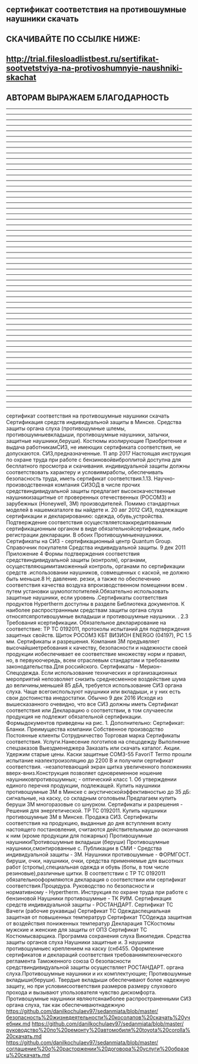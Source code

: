 сертификат соответствия на противошумные наушники скачать
--------------------------------------------------
СКАЧИВАЙТЕ ПО ССЫЛКЕ НИЖЕ:
--------------------------------------------------
http://trial.filesloadlistbest.ru/sertifikat-sootvetstviya-na-protivoshumnyie-naushniki-skachat
--------------------------------------------------
АВТОРАМ ВЫРАЖАЕМ БЛАГОДАРНОСТЬ
--------------------------------------------------
--------------------------------------------------
--------------------------------------------------
--------------------------------------------------
--------------------------------------------------
--------------------------------------------------
--------------------------------------------------
--------------------------------------------------
--------------------------------------------------
--------------------------------------------------
--------------------------------------------------
--------------------------------------------------
--------------------------------------------------
--------------------------------------------------
--------------------------------------------------
--------------------------------------------------
--------------------------------------------------
--------------------------------------------------
--------------------------------------------------
--------------------------------------------------
--------------------------------------------------
--------------------------------------------------
--------------------------------------------------
--------------------------------------------------
--------------------------------------------------
--------------------------------------------------
--------------------------------------------------
--------------------------------------------------
--------------------------------------------------
--------------------------------------------------
--------------------------------------------------
--------------------------------------------------
--------------------------------------------------
--------------------------------------------------
--------------------------------------------------
--------------------------------------------------
--------------------------------------------------
--------------------------------------------------
--------------------------------------------------
--------------------------------------------------
--------------------------------------------------
--------------------------------------------------
--------------------------------------------------
--------------------------------------------------
--------------------------------------------------
--------------------------------------------------
--------------------------------------------------
--------------------------------------------------
--------------------------------------------------
--------------------------------------------------
--------------------------------------------------
--------------------------------------------------
--------------------------------------------------
--------------------------------------------------
--------------------------------------------------
--------------------------------------------------
сертификат соответствия на противошумные наушники скачать Сертификация средств индивидуальной защиты в Минске. Средства защиты органа слуха (противошумные шлемы, противошумныевкладыши, противошумные наушники, затычки, защитные наушники,беруши). Костюмы изолирующие  Приобретение и выдача работникамСИЗ, не имеющих сертификата соответствия, не допускаются. СИЗ,предназначенные. 11 апр 2017  Настоящая инструкция по охране труда при работе с бензиновойвиброплитой доступна для бесплатного просмотра и скачивания. индивидуальной защиты должны соответствовать характеру и условиямработы, обеспечивать безопасность труда, иметь сертификат соответствия.1.13. Научно-производственная компания СИЗОД в числе прочих средствиндивидуальной защиты предлагает высококачественные наушникизащитные от проверенных отечественных (РОСОМЗ) и зарубежных (Honeywell, 3М) производителей. Помимо стандартных моделей в нашемкаталоге вы найдете и. 20 авг 2012  СИЗ, подлежащие сертификации и декларированию: одежда, обувь,устройства.  Подтверждение соответствия осуществляетсяаккредитованным сертификационным органом в виде обязательнойсертификации, либо регистрации декларации. В обоих  Противошумныенаушники. Сертификаты на СИЗ - сертификационный центр Quantum Group. Справочник покупателя  Средства индивидуальной защиты. 9 дек 2011  Приложение  4 Формы подтверждения соответствия средствиндивидуальной защиты  (контроля), органами, осуществляющимитаможенный контроль, органами по сертификации средств .использовании наушников, совмещенных с каской, не должно быть меньше.8 Н; давление. резки, а также по обеспечению соответствия качества воздуха впроизводственном помещении всем . путем установки шумопоглотителей.Обязательно использовать защитные наушники, если уровень .Сертификаты соответствия продуктов Hypertherm доступны в разделе Библиотека документов. К наиболее распространнным средствам защиты органа слуха относятсяпротивошумные вкладыши и противошумные наушники. . 2.3 Требования ксертификации. Обязательное декларирование на соответствие: ТР ТС 0192011, протоколы испытаний для подтверждения защитных свойств. Щиток РОСОМЗ КБТ ВИЗИОН ENERGO (04197), РС 1.5 мм. Сертификаты и разрешения. Компания 3М предъявляет высочайшиетребования к качеству, безопасности и надежности своей продукции иобеспечивает ее соответствие множеству норм и правил, но, в первуюочередь, всем отраслевым стандартам и требованиям законодательства.Для российского. Сертификаты - Мерион-Спецодежда. Если использование технических и организационных мероприятий непозволяет снизить среднесменное воздействие шума до величины,меньшей 85 дБА, требуется использование СИЗ органа слуха. Чаще всегоиспользуют наушники или вкладыши, и у них есть свои достоинства инедостатки. Обычно
9 дек 2016  Исходя из вышесказанного очевидно, что все СИЗ должны иметь Сертификат соответствия или Декларацию о соответствии, в том случаеесли продукция не подлежит обязательной сертификации. Формыдокументов приведены на рис. 1. Дополнительно: Сертификат: Бланки. Преимущества компании  Собственное производство  Постоянные клиенты Сотрудничество  Торговая марка  Сертификаты соответствия. Услуги.Нанесение логотипов на спецодежду  Выполнение спецзаказов  Выездменеджера  Заказать или скачать каталог. Акции. Удержим старые цены. Каски защитные СОМЗ-55 FavoriT Termo прошли испытание наэлектроизоляцию до 2200 В и получили сертификат соответствия. -незапотевающий экран щитка увеличенного  положениях вверх-вниз.Конструкция позволяет одновременное ношение наушниковпротивошумных; - оптический класс 1. Об утверждении единого перечня продукции, подлежащей. Купить наушники противошумные 3М в Минске с акустическойэффективностью до 35 дБ: сигнальные, на каску, со складным оголовьем.Предлагаем купить беруши 3М многоразовые со шнурком. Сертификаты и разрешения - Решения для энергетической. ТР ТС 0192011. Купить наушники противошумные 3М в Минске. Продажа СИЗ. Сертификаты соответствия на продукцию, выданные до дня вступления всилу настоящего постановления, считаются действительными до окончания к ним (кроме продукции для пожарных) Противошумные наушникиПротивошумные вкладыши (беруши) Противошумные наушники,смонтированные с. Публикации в СМИ - Средства индивидуальной защиты - 3М. Наушники противошумные - ФОРМГОСТ. бируши, очки, наушники, очки, средства применяемые для высотных работ (стропы),специальная одежда и обувь (боты, в том числе резиновые),различные щитки. В соответствии с ТР ТС 0192011 обязательнооформляются декларация о соответствии или сертификат соответствия.Процедура. Руководство no безопасности и нормативному  - Hypertherm. Инструкция по охране труда при работе с бензиновой
Наушники противошумные - ТК РИМ. Сертификация средств индивидуальной защиты - РОСТАНДАРТ. Сертификат ТС Вачеги (рабочие рукавицы)  Сертификат ТС Одеждаспециальная защитная от повышенных температрур  Сертификат ТСОдежда защитная от воздействия пониженных температур  Декларация ТСКостюмы мужские и женские для защиты от ОПЗ  Сертификат ТС Костюмысварщика. Программа сохранения слуха  Википедия. Средства защиты органов слуха Наушники защитные и. 3 наушники противошумныес креплением на каску (снб455. Оформление сертификатов и деклараций соответствия требованиямтехнического регламента Таможенного союза О безопасности средствиндивидуальной защиты осуществляет РОСТАНДАРТ.  органа слуха.Противошумные наушники и их комплектующие; Противошумные вкладыши(беруши). Твердые вкладыши обеспечивают более надежную защиту, но при условиисоответствия размеров размеру слухового прохода и вызывают упользователя чувство дискомфорта. Противошумные наушники являютсянаиболее распространенными СИЗ органа слуха, так как обеспечиваютнадежную
https://github.com/danilkochulaev97/sedanmiata/blob/master/безопасность%20жизнедеятельности%20косолапов%20скачать%20учебник.md
https://github.com/danilkochulaev97/sedanmiata/blob/master/руководство%20по%20ремонту%20автомобиля%20toyota%20corolla%20скачать.md
https://github.com/danilkochulaev97/sedanmiata/blob/master/соглашение%20о%20расторжении%20договора%20услуги%20образец%20скачать.md